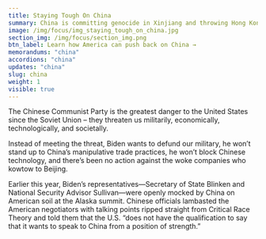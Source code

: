 ```yaml
---
title: Staying Tough On China
summary: China is committing genocide in Xinjiang and throwing Hong Kong dissidents and lawmakers in prison. Now they've set their sights on Taiwan. All the while they steal the intellectual property of American companies, play unfair trade games, and lie about spreading COVID to the world.
image: /img/focus/img_staying_tough_on_china.jpg
section_img: /img/focus/section_img.png
btn_label: Learn how America can push back on China →
memorandums: "china"
accordions: "china"
updates: "china"
slug: china
weight: 1
visible: true
---
```



The Chinese Communist Party is the greatest danger to the United States since the Soviet Union – they threaten us militarily, economically, technologically, and societally.

Instead of meeting the threat, Biden wants to defund our military, he won’t stand up to China’s manipulative trade practices, he won’t block Chinese technology, and there’s been no action against the woke companies who kowtow to Beijing.

Earlier this year, Biden’s representatives—Secretary of State Blinken and National Security Advisor Sullivan—were openly mocked by China on American soil at the Alaska summit. Chinese officials lambasted the American negotiators with talking points ripped straight from Critical Race Theory and told them that the U.S. “does not have the qualification to say that it wants to speak to China from a position of strength.”